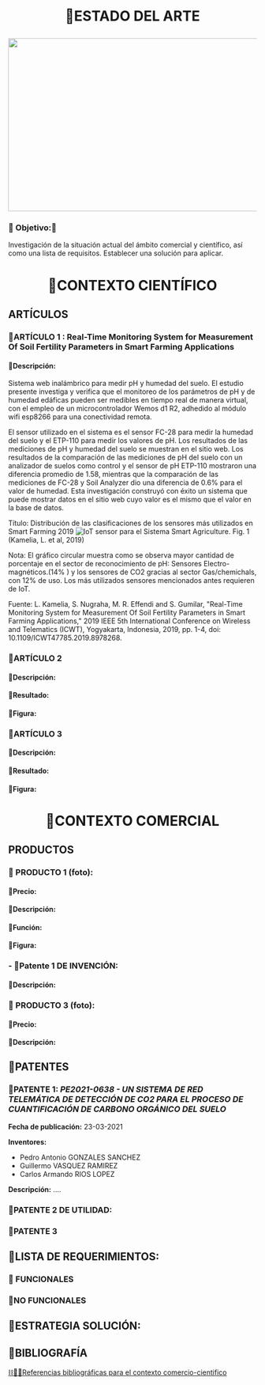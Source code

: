 #  <p align = "center"> 🚜ESTADO DEL ARTE </p>

<p align="center">
  <img src="../../Imágenes/04_comerci_cientifico/logo_04.jpg" width="900" height="350" style="margin: auto;">
</p>

### 🚜 Objetivo:🛜
Investigación de la situación actual del ámbito comercial y científico, así como una lista de requisitos. Establecer una solución para aplicar. 

#  <p align = "center"> 🚜CONTEXTO  CIENTÍFICO </p>
## ARTÍCULOS
### 🚜ARTÍCULO 1 : Real-Time Monitoring System for Measurement Of Soil Fertility Parameters in Smart Farming Applications
#### 🚜Descripción:
Sistema web inalámbrico para medir pH y humedad del suelo. El estudio presente investiga y verifica que el monitoreo de los parámetros de pH y de humedad edáficas pueden ser medibles en tiempo real de manera virtual, con el empleo de un microcontrolador Wemos d1 R2, adhedido al módulo wifi esp8266 para una conectividad remota.

 El sensor utilizado en el sistema es el sensor FC-28 para medir la humedad del suelo y el ETP-110 para medir los valores de pH. Los resultados de las mediciones de pH y humedad del suelo se muestran en el sitio web. Los resultados de la comparación de las mediciones de pH del suelo con un analizador de suelos como control y el sensor de pH ETP-110 mostraron una diferencia promedio de 1.58, mientras que la comparación de las mediciones de FC-28 y Soil Analyzer dio una diferencia de 0.6% para el valor de humedad. Esta investigación construyó con éxito un sistema que puede mostrar datos en el sitio web cuyo valor es el mismo que el valor en la base de datos.

Título: Distribución de las clasificaciones de los sensores más utilizados en Smart Farming 2019
![IoT sensor para el Sistema Smart Agriculture.](https://github.com/Fx2048/Team_4_FdD/assets/131219987/ec67a966-c8ce-4d2e-8ad9-866aae7e0a33) 
Fig. 1 (Kamelia, L. et al, 2019)

Nota:
El gráfico circular muestra como se observa mayor cantidad de porcentaje en el sector de reconocimiento de pH: Sensores Electro-magnéticos.(14% ) y los sensores de CO2 gracias al sector Gas/chemichals, con 12% de uso. Los más utilizados sensores mencionados antes requieren de IoT.



Fuente: L. Kamelia, S. Nugraha, M. R. Effendi and S. Gumilar, "Real-Time Monitoring System for Measurement Of Soil Fertility Parameters in Smart Farming Applications," 2019 IEEE 5th International Conference on Wireless and Telematics (ICWT), Yogyakarta, Indonesia, 2019, pp. 1-4, doi: 10.1109/ICWT47785.2019.8978268.




### 🚜ARTÍCULO 2
#### 🚜Descripción:
#### 🚜Resultado:
#### 🚜Figura:


### 🚜ARTÍCULO 3
#### 🚜Descripción:
#### 🚜Resultado:
#### 🚜Figura:

#  <p align = "center"> 🚜CONTEXTO  COMERCIAL </p>
## PRODUCTOS
### 🚜 PRODUCTO 1 (foto):
#### 🚜Precio:
#### 🚜Descripción:
#### 🚜Función:
#### 🚜Figura:
### - 🚜Patente 1 DE INVENCIÓN:
#### 🚜Descripción:

### 🚜 PRODUCTO 3 (foto):
#### 🚜Precio:
#### 🚜Descripción:

## 🚜PATENTES
### 🚜**PATENTE 1**: *PE2021-0638 - UN SISTEMA DE RED TELEMÁTICA DE DETECCIÓN DE CO2 PARA EL PROCESO DE CUANTIFICACIÓN DE CARBONO ORGÁNICO DEL SUELO*
**Fecha de publicación:** 23-03-2021

**Inventores:** 
- Pedro Antonio GONZALES SANCHEZ
- Guillermo VASQUEZ RAMIREZ
- Carlos Armando RIOS LOPEZ  

**Descripción:** ....

### 🚜PATENTE 2 DE UTILIDAD:




### 🚜PATENTE 3



## 🚜LISTA DE REQUERIMIENTOS:
### 🚜 FUNCIONALES
### 🚜NO FUNCIONALES
## 🚜ESTRATEGIA SOLUCIÓN:

##  🚜BIBLIOGRAFÍA
[⛓️🎯🚜Referencias bibliográficas para el contexto comercio-cientifico](https://github.com/Fx2048/Team_4_FdD/blob/main/Bibliograf%C3%ADa/comercial_cientifico.txt)
